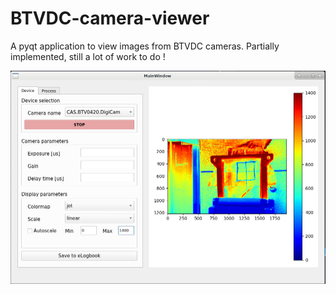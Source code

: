 # BTVDC-camera-viewer
A pyqt application to view images from BTVDC cameras.  Partially implemented, still a lot of work to do !

![txt]( doc/screenshot.PNG)
